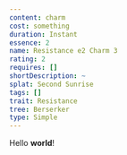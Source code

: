 ```yaml
---
content: charm
cost: something
duration: Instant
essence: 2
name: Resistance e2 Charm 3
rating: 2
requires: []
shortDescription: ~
splat: Second Sunrise
tags: []
trait: Resistance
tree: Berserker
type: Simple
---
```


Hello **world**!
